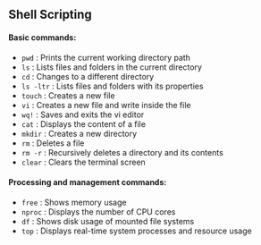 ## Shell Scripting
#### Basic commands:
- `pwd` : Prints the current working directory path  
- `ls` : Lists files and folders in the current directory  
- `cd` : Changes to a different directory  
- `ls -ltr` : Lists files and folders with its properties  
- `touch` : Creates a new file  
- `vi` : Creates a new file and write inside the file  
- `wq!` : Saves and exits the vi editor  
- `cat` : Displays the content of a file  
- `mkdir` : Creates a new directory  
- `rm` : Deletes a file  
- `rm -r` : Recursively deletes a directory and its contents  
- `clear` : Clears the terminal screen  

#### Processing and management commands:
- `free` : Shows memory usage  
- `nproc` : Displays the number of CPU cores  
- `df` : Shows disk usage of mounted file systems  
- `top` : Displays real-time system processes and resource usage  
